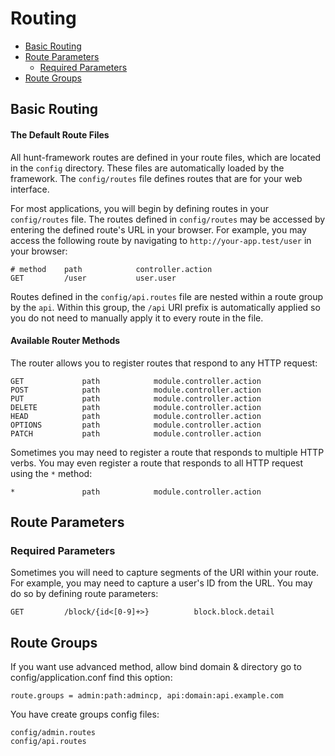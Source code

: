 # Routing

- [Basic Routing](#basic-routing)
- [Route Parameters](#route-parameters)
    - [Required Parameters](#required-parameters)
- [Route Groups](#route-groups)

<a name="basic-routing"></a>
## Basic Routing

#### The Default Route Files

All hunt-framework routes are defined in your route files, which are located in the `config` directory. These files are automatically loaded by the framework. The `config/routes` file defines routes that are for your web interface.

For most applications, you will begin by defining routes in your `config/routes` file. The routes defined in `config/routes` may be accessed by entering the defined route's URL in your browser. For example, you may access the following route by navigating to `http://your-app.test/user` in your browser:

    # method    path            controller.action
    GET         /user           user.user

Routes defined in the `config/api.routes` file are nested within a route group by the `api`. Within this group, the `/api` URI prefix is automatically applied so you do not need to manually apply it to every route in the file. 

#### Available Router Methods

The router allows you to register routes that respond to any HTTP request:

    GET             path            module.controller.action
    POST            path            module.controller.action
    PUT             path            module.controller.action
    DELETE          path            module.controller.action
    HEAD            path            module.controller.action
    OPTIONS         path            module.controller.action
    PATCH           path            module.controller.action

Sometimes you may need to register a route that responds to multiple HTTP verbs. You may even register a route that responds to all HTTP request using the `*` method:

    *               path            module.controller.action

<a name="route-parameters"></a>
## Route Parameters

<a name="required-parameters"></a>
### Required Parameters

Sometimes you will need to capture segments of the URI within your route. For example, you may need to capture a user's ID from the URL. You may do so by defining route parameters:
    
    GET         /block/{id<[0-9]+>}          block.block.detail

<a name="route-groups"></a>
## Route Groups

If you want use advanced method, allow bind domain & directory go to config/application.conf find this option:

    route.groups = admin:path:admincp, api:domain:api.example.com

You have create groups config files:

    config/admin.routes
    config/api.routes
